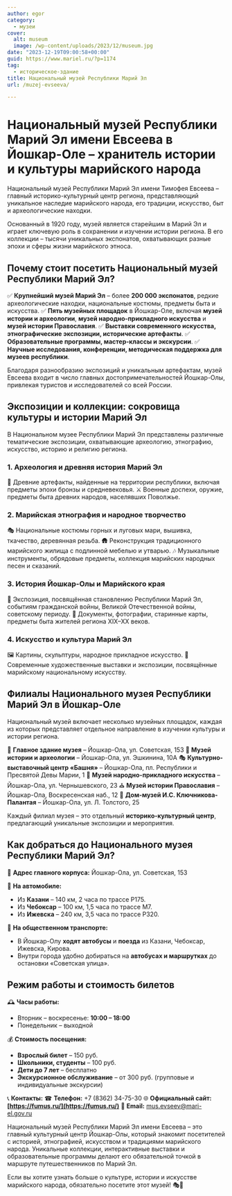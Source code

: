 ```yaml
---
author: egor
category:
  - музеи
cover:
  alt: museum
  image: /wp-content/uploads/2023/12/museum.jpg
date: "2023-12-19T09:00:58+00:00"
guid: https://www.mariel.ru/?p=1174
tag:
  - историческое-здание
title: Национальный музей Республики Марий Эл
url: /muzej-evseeva/

---
```

# **Национальный музей Республики Марий Эл имени Евсеева в Йошкар-Оле – хранитель истории и культуры марийского народа**

Национальный музей Республики Марий Эл имени Тимофея Евсеева – главный историко-культурный центр региона, представляющий уникальное наследие марийского народа, его традиции, искусство, быт и археологические находки.

Основанный в 1920 году, музей является старейшим в Марий Эл и играет ключевую роль в сохранении и изучении истории региона. В его коллекции – тысячи уникальных экспонатов, охватывающих разные эпохи и сферы жизни марийского этноса.

## **Почему стоит посетить Национальный музей Республики Марий Эл?**

✅ **Крупнейший музей Марий Эл** – более **200 000 экспонатов**, редкие археологические находки, национальные костюмы, предметы быта и искусства.
✅ **Пять музейных площадок** в Йошкар-Оле, включая **музей истории и археологии**, **музей народно-прикладного искусства** и **музей истории Православия**.
✅ **Выставки современного искусства, этнографические экспозиции, исторические артефакты**.
✅ **Образовательные программы, мастер-классы и экскурсии**.
✅ **Научные исследования, конференции, методическая поддержка для музеев республики**.

Благодаря разнообразию экспозиций и уникальным артефактам, музей Евсеева входит в число главных достопримечательностей Йошкар-Олы, привлекая туристов и исследователей со всей России.

## **Экспозиции и коллекции: сокровища культуры и истории Марий Эл**

В Национальном музее Республики Марий Эл представлены различные тематические экспозиции, охватывающие археологию, этнографию, искусство, историю и религию региона.

### **1\. Археология и древняя история Марий Эл**

🏺 Древние артефакты, найденные на территории республики, включая предметы эпохи бронзы и средневековья.
⚔ Военные доспехи, оружие, предметы быта древних народов, населявших Поволжье.

### **2\. Марийская этнография и народное творчество**

🎭 Национальные костюмы горных и луговых мари, вышивка, ткачество, деревянная резьба.
🛖 Реконструкция традиционного марийского жилища с подлинной мебелью и утварью.
🎶 Музыкальные инструменты, обрядовые предметы, коллекция марийских народных песен и сказаний.

### **3\. История Йошкар-Олы и Марийского края**

🏰 Экспозиция, посвящённая становлению Республики Марий Эл, событиям гражданской войны, Великой Отечественной войны, советскому периоду.
📰 Документы, фотографии, старинные карты, предметы быта жителей региона XIX–XX веков.

### **4\. Искусство и культура Марий Эл**

🖼 Картины, скульптуры, народное прикладное искусство.
🎨 Современные художественные выставки и экспозиции, посвящённые марийскому национальному искусству.

## **Филиалы Национального музея Республики Марий Эл в Йошкар-Оле**

Национальный музей включает несколько музейных площадок, каждая из которых представляет отдельное направление в изучении культуры и истории региона.

📍 **Главное здание музея** – Йошкар-Ола, ул. Советская, 153
🏺 **Музей истории и археологии** – Йошкар-Ола, ул. Эшкинина, 10А
🎭 **Культурно-выставочный центр «Башня»** – Йошкар-Ола, пл. Республики и Пресвятой Девы Марии, 1
🎨 **Музей народно-прикладного искусства** – Йошкар-Ола, ул. Чернышевского, 23
⛪ **Музей истории Православия** – Йошкар-Ола, Воскресенская наб., 12
🏡 **Дом-музей И.С. Ключникова-Палантая** – Йошкар-Ола, ул. Л. Толстого, 25

Каждый филиал музея – это отдельный **историко-культурный центр**, предлагающий уникальные экспозиции и мероприятия.

## **Как добраться до Национального музея Республики Марий Эл?**

📍 **Адрес главного корпуса:** Йошкар-Ола, ул. Советская, 153

🚗 **На автомобиле:**

- Из **Казани** – 140 км, 2 часа по трассе Р175.
- Из **Чебоксар** – 100 км, 1,5 часа по трассе М7.
- Из **Ижевска** – 240 км, 3,5 часа по трассе Р320.

🚌 **На общественном транспорте:**

- В Йошкар-Олу **ходят автобусы** и **поезда** из Казани, Чебоксар, Ижевска, Кирова.
- Внутри города удобно добираться на **автобусах и маршрутках** до остановки «Советская улица».

## **Режим работы и стоимость билетов**

🕰 **Часы работы:**

- Вторник – воскресенье: **10:00 – 18:00**
- Понедельник – выходной

💰 **Стоимость посещения:**

- **Взрослый билет** – 150 руб.
- **Школьники, студенты** – 100 руб.
- **Дети до 7 лет** – бесплатно
- **Экскурсионное обслуживание** – от 300 руб. (групповые и индивидуальные экскурсии)

📞 **Контакты:**
☎ **Телефон:** +7 (8362) 34-75-30
🌐 **Официальный сайт: [https://fumus.ru/](https://fumus.ru/)**
📧 **Email:** mus.evseev@mari-el.gov.ru

Национальный музей Республики Марий Эл имени Евсеева – это главный культурный центр Йошкар-Олы, который знакомит посетителей с историей, этнографией, искусством и традициями марийского народа. Уникальные коллекции, интерактивные выставки и образовательные программы делают его обязательной точкой в маршруте путешественников по Марий Эл.

Если вы хотите узнать больше о культуре, истории и искусстве марийского народа, обязательно посетите этот музей! 🎭🏺
